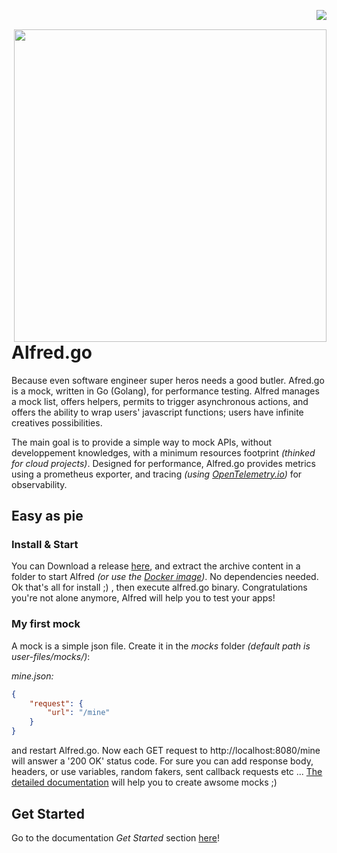 <a href="https://github.com/gaellm/alfred.go/actions/workflows/build.yml"><img align="right" src="https://github.com/gaellm/alfred.go/actions/workflows/build.yml/badge.svg?branch=main"></a><br>

<img align="right" width="500px" src="https://repository-images.githubusercontent.com/447978404/5ba210c2-9e56-463a-88f2-7aa1a8ea55b2">

# Alfred.go
Because even software engineer super heros needs a good butler. Afred.go is a mock, written in Go (Golang), for performance testing. Alfred manages a mock list, offers helpers, permits to trigger asynchronous actions, and offers the ability to wrap users' javascript functions; users have infinite creatives possibilities.

The main goal is to provide a simple way to mock APIs, without developpement knowledges, with a minimum resources footprint _(thinked for cloud projects)_. Designed for performance, Alfred.go provides metrics using a prometheus exporter, and tracing _(using [OpenTelemetry.io](https://opentelemetry.io))_ for observability.

## Easy as pie

### Install & Start
You can Download a release [here](https://github.com/gaellm/alfred.go/releases), and extract the archive content in a folder to start Alfred _(or use the [Docker image](https://hub.docker.com/r/gaellm/alfred.go))_. No dependencies needed. Ok that's all for install ;) , then execute alfred.go binary. Congratulations you're not alone anymore, Alfred will help you to test your apps!

### My first mock
A mock is a simple json file. Create it in the _mocks_ folder _(default path is user-files/mocks/)_: 

_mine.json:_
```json
{
    "request": {
        "url": "/mine"
    }
}
```
and restart Alfred.go. Now each GET request to http://localhost:8080/mine will answer a '200 OK' status code. For sure you can add response body, headers, or use variables, random fakers, sent callback requests etc ... [The detailed  documentation](https://gaellm.github.io/alfred.go/) will help you to create awsome mocks ;)

## Get Started
Go to the documentation _Get Started_ section [here](https://gaellm.github.io/alfred.go/)!
